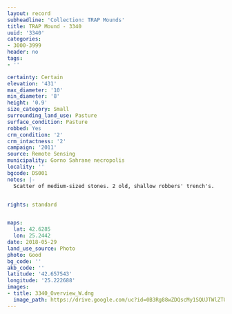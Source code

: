 ```yaml
---
layout: record
subheadline: 'Collection: TRAP Mounds'
title: TRAP Mound - 3340
uuid: '3340'
categories:
- 3000-3999
header: no
tags:
- ''

certainty: Certain
elevation: '431'
max_diameter: '10'
min_diameter: '8'
height: '0.9'
size_category: Small
surrounding_land_use: Pasture
surface_condition: Pasture
robbed: Yes
crm_condition: '2'
crm_intactness: '2'
campaign: '2011'
source: Remote Sensing
municipality: Gorno Sahrane necropolis
locality: ''
bgcode: DS001
notes: |-
  Scatter of medium-sized stones. 2 old, shallow robbers' trench's.


rights: standard


maps:
  lat: 42.6285
  lon: 25.2442
date: 2018-05-29
land_use_source: Photo
photo: Good
bg_code: ''
akb_code: ''
latitude: '42.657543'
longitude: '25.222688'
images:
- title: 3340_Overview_W.dng
  image_path: https://drive.google.com/uc?id=0B3Rg88wZDQscMy1SQUJTWlZTU3M
---
```

